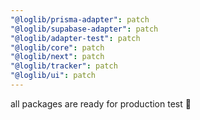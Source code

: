 ```yaml
---
"@loglib/prisma-adapter": patch
"@loglib/supabase-adapter": patch
"@loglib/adapter-test": patch
"@loglib/core": patch
"@loglib/next": patch
"@loglib/tracker": patch
"@loglib/ui": patch
---
```


all packages are ready for production test  🚀
